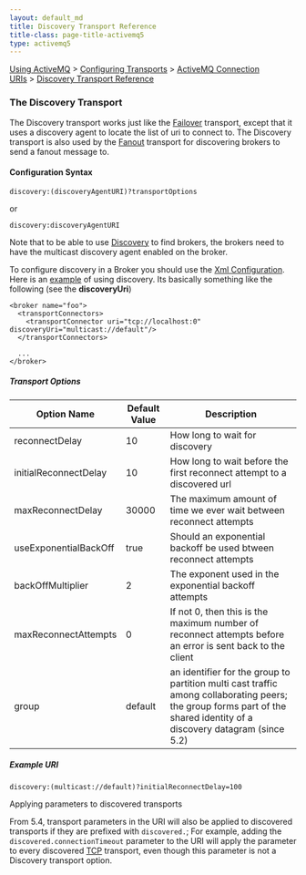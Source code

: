 ```yaml
---
layout: default_md
title: Discovery Transport Reference 
title-class: page-title-activemq5
type: activemq5
---
```


[Using ActiveMQ](using-activemq) > [Configuring Transports](configuring-transports) > [ActiveMQ Connection URIs](activemq-connection-uris) > [Discovery Transport Reference](discovery-transport-reference)


### The Discovery Transport

The Discovery transport works just like the [Failover](failover-transport-reference) transport, except that it uses a discovery agent to locate the list of uri to connect to. The Discovery transport is also used by the [Fanout](fanout-transport-reference) transport for discovering brokers to send a fanout message to.

#### Configuration Syntax

```
discovery:(discoveryAgentURI)?transportOptions
```
or  
```
discovery:discoveryAgentURI
```

Note that to be able to use [Discovery](discovery) to find brokers, the brokers need to have the multicast discovery agent enabled on the broker.

To configure discovery in a Broker you should use the [Xml Configuration](xml-configuration). Here is an [example](http://svn.apache.org/viewvc/activemq/trunk/activemq-core/src/test/resources/org/apache/activemq/usecases/receiver-discovery.xml?view=co) of using discovery. Its basically something like the following (see the **discoveryUri**)
```
<broker name="foo">
  <transportConnectors>
    <transportConnector uri="tcp://localhost:0" discoveryUri="multicast://default"/>
  </transportConnectors>

  ...
</broker>
```

##### Transport Options
Option Name|Default Value|Description
---|---|---
reconnectDelay|10|How long to wait for discovery
initialReconnectDelay|10|How long to wait before the first reconnect attempt to a discovered url
maxReconnectDelay|30000|The maximum amount of time we ever wait between reconnect attempts
useExponentialBackOff|true|Should an exponential backoff be used btween reconnect attempts
backOffMultiplier|2|The exponent used in the exponential backoff attempts
maxReconnectAttempts|0|If not 0, then this is the maximum number of reconnect attempts before an error is sent back to the client
group|default|an identifier for the group to partition multi cast traffic among collaborating peers; the group forms part of the shared identity of a discovery datagram (since 5.2)

##### Example URI
```
discovery:(multicast://default)?initialReconnectDelay=100
```
Applying parameters to discovered transports

From 5.4, transport parameters in the URI will also be applied to discovered transports if they are prefixed with `discovered.`; For example, adding the `discovered.connectionTimeout` parameter to the URI will apply the parameter to every discovered [TCP](tcp-transport-reference) transport, even though this parameter is not a Discovery transport option.

